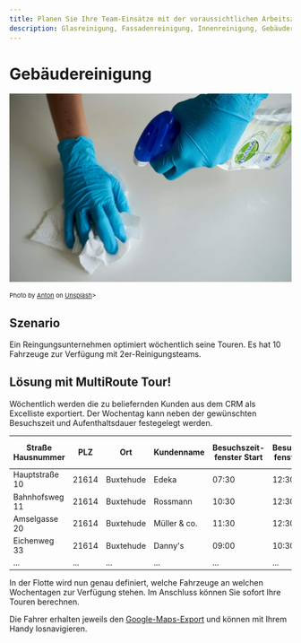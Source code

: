 ```yaml
---
title: Planen Sie Ihre Team-Einsätze mit der voraussichtlichen Arbeitszeit und Fixterminen. 
description: Glasreinigung, Fassadenreinigung, Innenreinigung, Gebäudereinigung - wer hat den passenden Schlüssel? Planen Sie die Aufenthaltsdauer Ihrer Teams vor Ort und welche umliegenden Aufräge noch bearbeitet werden können, damit wenig Fahrzeit verschwendet wird.
---
```


# Gebäudereinigung

![!](assets/reinigung.jpg)

<div style="font-size: 11px">
Photo by <a href="https://unsplash.com/@uniqueton?utm_source=unsplash&utm_medium=referral&utm_content=creditCopyText">Anton</a> on <a href="https://unsplash.com/s/photos/cleaning?utm_source=unsplash&utm_medium=referral&utm_content=creditCopyText">Unsplash</a>></div>

## Szenario
Ein Reingungsunternehmen optimiert wöchentlich seine Touren. Es hat 10 Fahrzeuge zur Verfügung mit 2er-Reinigungsteams. 

## Lösung mit MultiRoute Tour!

Wöchentlich werden die zu beliefernden Kunden aus dem CRM als Excelliste exportiert. Der Wochentag kann neben der gewünschten Besuchszeit und Aufenthaltsdauer festegelegt werden.

|Straße Hausnummer|PLZ| Ort | Kundenname | Besuchszeit-<br>fenster Start| Besuchszeit-<br>fenster Ende | Aufenthalts-<br>dauer in Sekunden | Wochentag |
|---|---|---|---|---|---|---|---|
|Hauptstraße 10| 21614 | Buxtehude | Edeka | 07:30 | 12:30 | 3600 | Mo |
|Bahnhofsweg 11| 21614 | Buxtehude | Rossmann |  10:30 | 12:30 | 3600 | Mo |
|Amselgasse 20| 21614 | Buxtehude | Müller & co. |  11:30 | 12:30 | 3600 | Di |
|Eichenweg 33| 21614 | Buxtehude | Danny's |  09:00 | 10:30 | 3600 | Fr |
|...|...|...|...|...|...|...|...|

In der Flotte wird nun genau definiert, welche Fahrzeuge an welchen Wochentagen zur Verfügung stehen. Im Anschluss können Sie sofort Ihre Touren berechnen.

Die Fahrer erhalten jeweils den [Google-Maps-Export](../tour/#tour-exportieren) und können mit Ihrem Handy losnavigieren.
